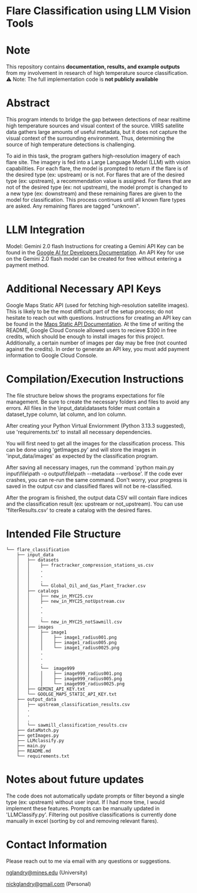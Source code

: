 # Flare Classification using LLM Vision Tools

# Note
This repository contains **documentation, results, and example outputs** from my involvement in research of high temperature source classification.  
⚠️ Note: The full implementation code is **not publicly available**

# Abstract
This program intends to bridge the gap between detections of near realtime high temperature sources and visual context of the source. VIIRS satellite data gathers large amounts of useful metadata, but it does not capture the visual context of the surrounding environment. Thus, determining the source of high temperature detections is challenging.

To aid in this task, the program gathers high-resolution imagery of each flare site. The imagery is fed into a Large Language Model (LLM) with vision capabilities. For each flare, the model is prompted to return if the flare is of the desired type (ex: upstream) or is not. For flares that are of the desired type (ex: upstream), a recommendation value is assigned. For flares that are not of the desired type (ex: not upstream), the model prompt is changed to a new type (ex: downstream) and these remaining flares are given to the model for classification. This process continues until all known flare types are asked. Any remaining flares are tagged "unknown". 

# LLM Integration
Model: Gemini 2.0 flash
Instructions for creating a Gemini API Key can be found in the [Google AI for Developers Documentation](https://ai.google.dev/gemini-api/docs/api-key). An API Key for use on the Gemini 2.0 flash model can be created for free without entering a payment method.

# Additional Necessary API Keys
Google Maps Static API (used for fetching high-resolution satellite images). This is likely to be the most difficult part of the setup process; do not hesitate to reach out with questions.
Instructions for creating an API key can be found in the [Maps Static API Documentation](https://developers.google.com/maps/documentation/maps-static/overview). At the time of writing the README, Google Cloud Console allowed users to recieve $300 in free credits, which should be enough to install images for this project. Additionally, a certain number of images per day may be free (not counted against the credits). In order to generate an API key, you must add payment information to Google Cloud Console.

# Compilation/Execution Instructions
The file structure below shows the programs expectations for file management. Be sure to create the necessary folders and files to avoid any errors. All files in the \input_data\datasets folder must contain a dataset_type column, lat column, and lon column.

After creating your Python Virtual Enviornment (Python 3.13.3 suggested), use 'requirements.txt' to install all necessary dependencies.

You will first need to get all the images for the classification process. This can be done using 'getImages.py' and will store the images in 'input_data/images' as expected by the classification program.

After saving all necessary images, run the command `python main.py input\file\path -o output\file\path --metadata --verbose'. 
If the code ever crashes, you can re-run the same command. Don't worry, your progress is saved in the output csv and classified flares will not be re-classified.

After the program is finished, the output data CSV will contain flare indices and the classification result (ex: upstream or not_upstream). You can use 'filterResults.csv' to create a catalog with the desired flares.  

# Intended File Structure
```
└── flare_classification
    ├── input_data
    │   ├── datasets
    │   │    ├── fractracker_compression_stations_us.csv
    │   │    .
    │   │    .
    │   │    .
    │   │    └── Global_Oil_and_Gas_Plant_Tracker.csv
    │   ├── catalogs
    │   │    ├── new_in_MYC25.csv
    │   │    ├── new_in_MYC25_notUpstream.csv
    │   │    .
    │   │    .
    │   │    .
    │   │    └── new_in_MYC25_notSawmill.csv
    │   ├── images
    │   │    ├── image1
    │   │    │    ├── image1_radius001.png
    │   │    │    ├── image1_radius005.png
    │   │    │    └── image1_radius0025.png
    │   │    .
    │   │    .
    │   │    .
    │   │    └──  image999
    │   │    │    ├── image999_radius001.png
    │   │    │    ├── image999_radius005.png
    │   │    │    └── image999_radius0025.png
    │   ├── GEMINI_API_KEY.txt
    │   └── GOOLGE_MAPS_STATIC_API_KEY.txt
    ├── output_data
    │   ├── upstream_classification_results.csv
    │   .
    │   .
    │   .
    │   └── sawmill_classification_results.csv
    ├── dataMatch.py
    ├── getImages.py
    ├── LLMclassify.py
    ├── main.py
    ├── README.md
    └── requirements.txt
```

# Notes about future updates
The code does not automatically update prompts or filter beyond a single type (ex: upstream) without user input. If I had more time, I would implement these features. 
Prompts can be manually updated in 'LLMClassify.py'.
Filtering out positive classifications is currently done manually in excel (sorting by col and removing relevant flares).

# Contact Information
Please reach out to me via email with any questions or suggestions. 

nglandry@mines.edu (University)

nickglandry@gmail.com (Personal)

